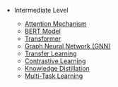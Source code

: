 
* Intermediate Level

  * [Attention Mechanism](https://github.com/pengsihua2023/Deep-Learning-Lecture-Notes-English/blob/main/05.%20Intermediate/Intermediate%3A%20Attention-based%20Model.md)
  * [BERT Model](https://github.com/pengsihua2023/Deep-Learning-Lecture-Notes-English/blob/main/05.%20Intermediate/Intermediate:%20BERT.md)
  * [Transformer](https://github.com/pengsihua2023/Deep-Learning-Lecture-Notes-English/blob/main/05.%20Intermediate/Intermediate%3A%20Transformer.md)
  * [Graph Neural Network (GNN)](https://github.com/pengsihua2023/Deep-Learning-Lecture-Notes-English/blob/main/05.%20Intermediate/Intermediate%3A%20Graph%20Neural%20Network(GNN).md)
  * [Transfer Learning](https://github.com/pengsihua2023/Deep-Learning-Lecture-Notes-English/blob/main/05.%20Intermediate/Intermediate%3A%20Transfer%20Learning.md)
  * [Contrastive Learning](https://github.com/pengsihua2023/Deep-Learning-Lecture-Notes-English/blob/main/05.%20Intermediate/Intermediate%3A%20Contrastive%20Learning.md)
  * [Knowledge Distillation](https://github.com/pengsihua2023/Deep-Learning-Lecture-Notes-English/blob/main/05.%20Intermediate/Intermediate%3A%20Knowledge%20Distillation.md)
  * [Multi-Task Learning](https://github.com/pengsihua2023/Deep-Learning-Lecture-Notes-English/blob/main/05.%20Intermediate/Intermediate:%20Multi-Task%20Learning.ipynb)
